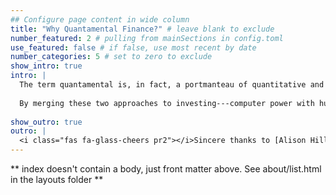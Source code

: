 ```yaml
---
## Configure page content in wide column
title: "Why Quantamental Finance?" # leave blank to exclude
number_featured: 2 # pulling from mainSections in config.toml
use_featured: false # if false, use most recent by date
number_categories: 5 # set to zero to exclude
show_intro: true
intro: |
  The term quantamental is, in fact, a portmanteau of quantitative and fundamental and thus refers to an investment strategy that involves combining quantitative and fundamental approaches to investing, with the aim of improving returns. 
  
  By merging these two approaches to investing---computer power with human insight---it is hoped by those now adopting quantamental investing that such an approach can deliver superior returns. Indeed, this combination is often regarded as a melding of man and machine: the investor harnesses the scale and power of data and blends it with the benefits of human insight in order to unearth winning investment strategies.
  
show_outro: true
outro: |
  <i class="fas fa-glass-cheers pr2"></i>Sincere thanks to [Alison Hill](https://www.apreshill.com/) for creating this Hugo theme!
---
```


** index doesn't contain a body, just front matter above.
See about/list.html in the layouts folder **